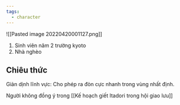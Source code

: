 ```yaml
---
tags:
  - character
---
```

![[Pasted image 20220420001127.png]]

1. Sinh viên năm 2 trường kyoto
2. Nhà nghèo

## Chiêu thức

Giản dịnh lĩnh vực: Cho phép ra đòn cực nhanh trong vùng nhất định.

Người không đồng ý trong [[Kế hoạch giết Itadori trong hội giao lưu]]